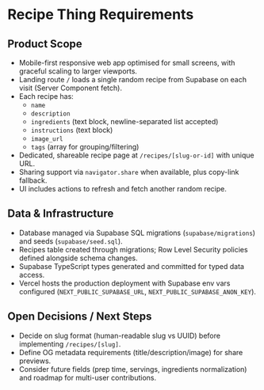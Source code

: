 # Recipe Thing Requirements

## Product Scope

- Mobile-first responsive web app optimised for small screens, with graceful scaling to larger viewports.
- Landing route `/` loads a single random recipe from Supabase on each visit (Server Component fetch).
- Each recipe has:
  - `name`
  - `description`
  - `ingredients` (text block, newline-separated list accepted)
  - `instructions` (text block)
  - `image_url`
  - `tags` (array for grouping/filtering)
- Dedicated, shareable recipe page at `/recipes/[slug-or-id]` with unique URL.
- Sharing support via `navigator.share` when available, plus copy-link fallback.
- UI includes actions to refresh and fetch another random recipe.

## Data & Infrastructure

- Database managed via Supabase SQL migrations (`supabase/migrations`) and seeds (`supabase/seed.sql`).
- Recipes table created through migrations; Row Level Security policies defined alongside schema changes.
- Supabase TypeScript types generated and committed for typed data access.
- Vercel hosts the production deployment with Supabase env vars configured (`NEXT_PUBLIC_SUPABASE_URL`, `NEXT_PUBLIC_SUPABASE_ANON_KEY`).

## Open Decisions / Next Steps

- Decide on slug format (human-readable slug vs UUID) before implementing `/recipes/[slug]`.
- Define OG metadata requirements (title/description/image) for share previews.
- Consider future fields (prep time, servings, ingredients normalization) and roadmap for multi-user contributions.
